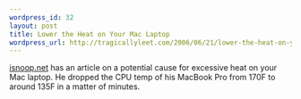 ```yaml
--- 
wordpress_id: 32
layout: post
title: Lower the Heat on Your Mac Laptop
wordpress_url: http://tragicallyleet.com/2006/06/21/lower-the-heat-on-your-mac-laptop/
---
```

[isnoop.net](http://isnoop.net/blog/2006/06/19/preventing-an-osx-log-file-meltdown/) has an article on a potential cause for excessive heat on your Mac laptop.  He dropped the CPU temp of his MacBook Pro from 170F to around 135F in a matter of minutes.

